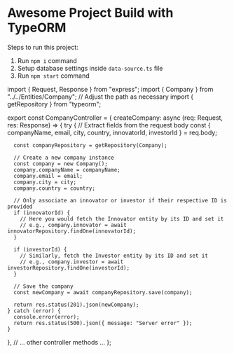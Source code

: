 # Awesome Project Build with TypeORM

Steps to run this project:

1. Run `npm i` command
2. Setup database settings inside `data-source.ts` file
3. Run `npm start` command

import { Request, Response } from "express";
import { Company } from "../../Entities/Company"; // Adjust the path as necessary
import { getRepository } from "typeorm";

export const CompanyController = {
createCompany: async (req: Request, res: Response) => {
try {
// Extract fields from the request body
const { companyName, email, city, country, innovatorId, investorId } = req.body;

      const companyRepository = getRepository(Company);

      // Create a new company instance
      const company = new Company();
      company.companyName = companyName;
      company.email = email;
      company.city = city;
      company.country = country;

      // Only associate an innovator or investor if their respective ID is provided
      if (innovatorId) {
        // Here you would fetch the Innovator entity by its ID and set it
        // e.g., company.innovator = await innovatorRepository.findOne(innovatorId);
      }

      if (investorId) {
        // Similarly, fetch the Investor entity by its ID and set it
        // e.g., company.investor = await investorRepository.findOne(investorId);
      }

      // Save the company
      const newCompany = await companyRepository.save(company);

      return res.status(201).json(newCompany);
    } catch (error) {
      console.error(error);
      return res.status(500).json({ message: "Server error" });
    }

},
// ... other controller methods ...
};

